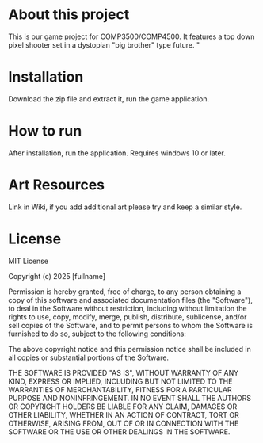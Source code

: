 # About this project
This is our game project for COMP3500/COMP4500. It features a top down pixel shooter set in a dystopian "big brother" type future.
"
# Installation 
Download the zip file and extract it, run the game application.

# How to run
After installation, run the application.
Requires windows 10 or later.

# Art Resources
Link in Wiki, if you add additional art please try and keep a similar style.

# License
MIT License

Copyright (c) 2025 [fullname]

Permission is hereby granted, free of charge, to any person obtaining a copy
of this software and associated documentation files (the "Software"), to deal
in the Software without restriction, including without limitation the rights
to use, copy, modify, merge, publish, distribute, sublicense, and/or sell
copies of the Software, and to permit persons to whom the Software is
furnished to do so, subject to the following conditions:

The above copyright notice and this permission notice shall be included in all
copies or substantial portions of the Software.

THE SOFTWARE IS PROVIDED "AS IS", WITHOUT WARRANTY OF ANY KIND, EXPRESS OR
IMPLIED, INCLUDING BUT NOT LIMITED TO THE WARRANTIES OF MERCHANTABILITY,
FITNESS FOR A PARTICULAR PURPOSE AND NONINFRINGEMENT. IN NO EVENT SHALL THE
AUTHORS OR COPYRIGHT HOLDERS BE LIABLE FOR ANY CLAIM, DAMAGES OR OTHER
LIABILITY, WHETHER IN AN ACTION OF CONTRACT, TORT OR OTHERWISE, ARISING FROM,
OUT OF OR IN CONNECTION WITH THE SOFTWARE OR THE USE OR OTHER DEALINGS IN THE
SOFTWARE.
